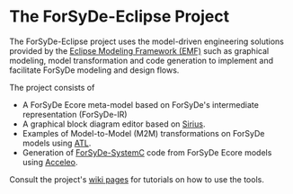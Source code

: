 # The ForSyDe-Eclipse Project
The ForSyDe-Eclipse project uses the model-driven engineering solutions provided
by the [Eclipse Modeling Framework (EMF)](https://eclipse.org/modeling/emf/)
such as graphical modeling, model transformation and code generation to
implement and facilitate ForSyDe modeling and design flows.

The project consists of
- A ForSyDe Ecore meta-model based on ForSyDe's intermediate representation
(ForSyDe-IR)
- A graphical block diagram editor based on
[Sirius](https://eclipse.org/sirius/).
- Examples of Model-to-Model (M2M) transformations on ForSyDe models using
[ATL](https://eclipse.org/atl/).
- Generation of [ForSyDe-SystemC](https://github.com/shaniaki/ForSyDe-SystemC)
code from ForSyDe Ecore models using [Acceleo](http://www.eclipse.org/acceleo/).

Consult the project's [wiki pages](../../wiki) for tutorials on how to use the tools.
